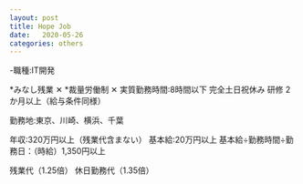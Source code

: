 ```yaml
---
layout: post
title: Hope Job
date:   2020-05-26
categories: others
---
```



-職種:IT開発

*みなし残業 ✕
*裁量労働制 ✕
実質勤務時間:8時間以下
完全土日祝休み
研修 2か月以上（給与条件同様）

勤務地:東京、川崎、横浜、千葉

年収:320万円以上（残業代含まない）
基本給:20万円以上
基本給÷勤務時間÷勤務日：（時給）1,350円以上

残業代（1.25倍）
休日勤務代（1.35倍）
